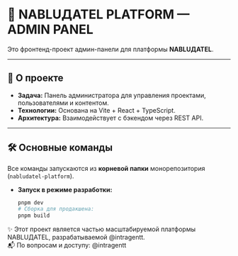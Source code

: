 # 🧠 NABLUДATEL PLATFORM — ADMIN PANEL

Это фронтенд-проект админ-панели для платформы **NABLUДATEL**.

---

## 🚀 О проекте

- **Задача:** Панель администратора для управления проектами, пользователями и контентом.
- **Технологии:** Основана на Vite + React + TypeScript.
- **Архитектура:** Взаимодействует с бэкендом через REST API.

---

## 🛠️ Основные команды

Все команды запускаются из **корневой папки** монорепозитория (`nabludatel-platform`).

- **Запуск в режиме разработки:**
  ```bash
  pnpm dev
  # Сборка для продакшена:
  pnpm build
  ```

✨ Этот проект является частью масштабируемой платформы NABLUДATEL, разрабатываемой @intragentt.  
📬 По вопросам и доступу: @intragentt
